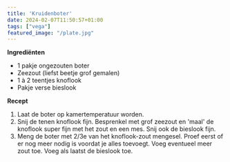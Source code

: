 ```yaml
---
title: 'Kruidenboter'
date: 2024-02-07T11:50:57+01:00
tags: ["vega"]
featured_image: "/plate.jpg"
---
```


**Ingrediënten**
- 1 pakje ongezouten boter
- Zeezout (liefst beetje grof gemalen)
- 1 à 2 teentjes knoflook
- Pakje verse bieslook

**Recept**
1. Laat de boter op kamertemperatuur worden.
2. Snij de tenen knoflook fijn. Besprenkel met grof zeezout en 'maal' de knoflook super fijn met het zout en een mes. Snij ook de bieslook fijn.
3. Meng de boter met 2/3e van het knoflook-zout mengesel. Proef eerst of 
er nog meer nodig is voordat je alles toevoegt. Voeg eventueel meer zout toe. Voeg als laatst de bieslook toe.